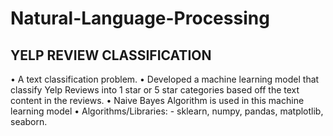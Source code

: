 # Natural-Language-Processing

## YELP REVIEW CLASSIFICATION
•	A text classification problem.
•	Developed a machine learning model that classify Yelp Reviews into 1 star or 5 star categories based off the text 
content in the reviews.
•	Naive Bayes Algorithm is used in this machine learning model
•	Algorithms/Libraries: - sklearn, numpy, pandas, matplotlib, seaborn.
